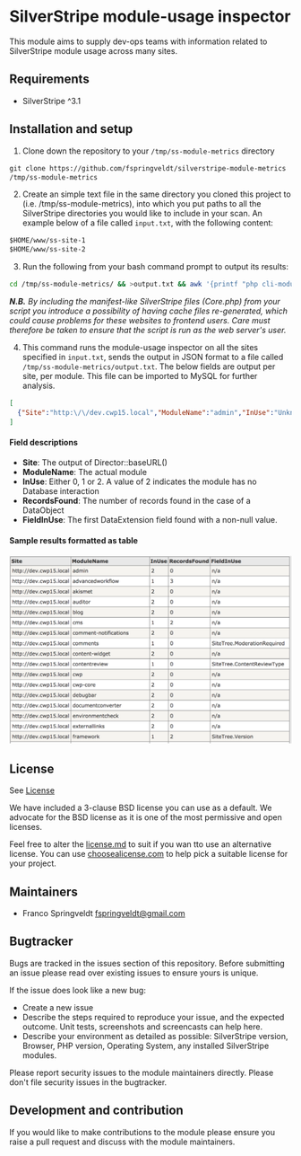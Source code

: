 # SilverStripe module-usage inspector

This module aims to supply dev-ops teams with information related to SilverStripe
module usage across many sites.

## Requirements
 * SilverStripe ^3.1

## Installation and setup
1. Clone down the repository to your `/tmp/ss-module-metrics` directory

```
git clone https://github.com/fspringveldt/silverstripe-module-metrics /tmp/ss-module-metrics
```

2. Create an simple text file in the same directory you cloned this project to (i.e. /tmp/ss-module-metrics), into which you put paths to all the SilverStripe directories
you would like to include in your scan. An example below of a file called `input.txt`, with the following content:

```txt
$HOME/www/ss-site-1
$HOME/www/ss-site-2
```

3. Run the following from your bash command prompt to output its results:

```bash
cd /tmp/ss-module-metrics/ && >output.txt && awk '{printf "php cli-module-metrics.php %s >> output.txt\n", $0}' input.txt | sh

```
*__N.B.__ By including the manifest-like SilverStripe files (Core.php) from your script 
you introduce a possibility of having cache files re-generated, 
which could cause problems for these websites to frontend users. Care must therefore be taken to ensure
 that the script is run as the web server's user.*


4. This command runs the module-usage inspector on all the sites specified in `input.txt`, sends the output in JSON format to a file called `/tmp/ss-module-metrics/output.txt`.
The below fields are output per site, per module. This file can be imported to MySQL for further analysis.

```json
[
  {"Site":"http:\/\/dev.cwp15.local","ModuleName":"admin","InUse":"Unknown","RecordsFound":0,"FieldInUse":""}
]
```
#### Field descriptions
* **Site**: The output of Director::baseURL()
* **ModuleName**: The actual module
* **InUse**: Either 0, 1 or 2. A value of 2 indicates the module has no Database interaction
* **RecordsFound**: The number of records found in the case of a DataObject
* **FieldInUse**: The first DataExtension field found with a non-null value.

#### Sample results formatted as table
![Sample formatted output](sample-formatted-output.png)


## License
See [License](license.md)

We have included a 3-clause BSD license you can use as a default. We advocate for the BSD license as 
it is one of the most permissive and open licenses.

Feel free to alter the [license.md](license.md) to suit if you wan tto use an alternative license.
You can use [choosealicense.com](http://choosealicense.com) to help pick a suitable license for your project.

## Maintainers
 * Franco Springveldt <fspringveldt@gmail.com>
 
## Bugtracker
Bugs are tracked in the issues section of this repository. Before submitting an issue please read over 
existing issues to ensure yours is unique. 
 
If the issue does look like a new bug:
 
 - Create a new issue
 - Describe the steps required to reproduce your issue, and the expected outcome. Unit tests, screenshots 
 and screencasts can help here.
 - Describe your environment as detailed as possible: SilverStripe version, Browser, PHP version, 
 Operating System, any installed SilverStripe modules.
 
Please report security issues to the module maintainers directly. Please don't file security issues in the bugtracker.
 
## Development and contribution
If you would like to make contributions to the module please ensure you raise a pull request and discuss with the module maintainers.
